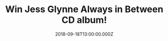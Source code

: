 ---
campaign-uuid: "c-0a727e1c-b9a4-48ad-9e78-0d1d2660e340"
type: "Competition"
category: "Gifts"
date: "2018-09-18T13:00:00.000Z"
end-date: "2018-10-18T23:59:00.000Z"
disable-form: false
is_promoted: false
has_entry_page: true
title: "Win Jess Glynne Always in Between CD album!"
competition-description: "<p>As she continues to make UK chart history with her 7th\
  \ #1 single ‘I’ll Be There’, Jess Glynne announces her glittering new album ‘Always\
  \ In Between’ and we have managed to get our hands on one copy to one of our lucky\
  \ NME AAA members!</p>\r\n<p>Are you Jess Glynne’s biggest fan? Click below for\
  \ a chance to win!</p>"
hero-header: "Win Jess Glynne Always in Between CD album!"
terms-confirmation: "N/A"
banner-img: "https://assets.expresslyapp.com/asset-91d562b4-0264-42cf-9590-5517897e1e25.jpg"
logo-left-href: "aaa.nme.com"
logo-left-image: "https://assets.expresslyapp.com/asset-07eb481c-51d3-4de9-84d9-d7e583c71ff0.jpg"
logo-left-title: "NME AAA"
bg-image-hero: "https://assets.expresslyapp.com/asset-5349e986-9364-421d-accd-9497efb2c371.jpg"
bg-image-first: "https://assets.expresslyapp.com/asset-b1861b29-a306-47e2-b957-d80a18271032.jpg"
section1-content: "<p>‘Always In Between’ finds Jess on a breath-taking journey of\
  \ self-acceptance as she comes to terms with her new-found fame, heartbreak and\
  \ the well-known pressure of writing a second album. The result is a triumph that\
  \ captures the heart of what being a 28-year old woman in 2018 can feel like trying\
  \ to balance real life with everything that you want it to be.</p>\r\n<p>If you\
  \ can’t wait to listen Jess new album, enter the form below and you could be enjoying\
  \ her brand new hits!</p>\r\n<p>Good luck!</p>"
entry-title: "Win Jess Glynne Always in Between CD album!"
entry-content: "Enter the draw to win Jess Glynne Always in Between CD album by completing\
  \ the form below before 23:59 on 18th of October 2018."
has-winner: false
prize-description: "Jess Glynne Always in Between CD album"
special-conditions: "Multiple entries are allowed up to one every day."
---